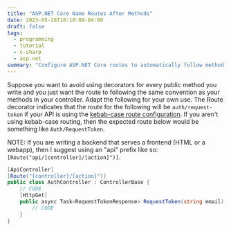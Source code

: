 ```yaml
---
title: "ASP.NET Core Name Routes After Methods"
date: 2023-05-28T18:10:09-04:00
draft: false
tags:
  - programming
  - tutorial
  - c-sharp
  - asp.net
summary: "Configure ASP.NET Core routes to automatically follow method names using `[Route(\"[controller]/[action]\")]` on the controller, reducing the need for individual route decorators and streamlining API development."
---
```


Suppose you want to avoid using decorators for every public method you write and you just want the route to following the same convention as your methods in your controller.
Adapt the following for your own use. The Route decorator indicates that the route for the following will be `auth/request-token` if your API is using the [kebab-case route configuration](/posts/aspnet-kebab-case-routes). If you aren't using kebab-case routing, then the expected route below would be something like `Auth/RequestToken`.

NOTE: If you are writing a backend that serves a frontend (HTML or a webapp), then I suggest using an "api" prefix like so: `[Route("api/[controller]/[action]")]`.

```cs
[ApiController]
[Route("[controller]/[action]")]
public class AuthController : ControllerBase {
    // CODE
    [HttpGet]
    public async Task<RequestTokenResponse> RequestToken(string email) {
        // CODE
    }
}
```

